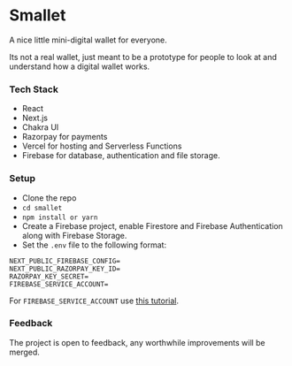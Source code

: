 # Smallet

A nice little mini-digital wallet for everyone.

Its not a real wallet, just meant to be a prototype for people to look at and understand how a digital wallet works.

### Tech Stack

- React
- Next.js
- Chakra UI
- Razorpay for payments
- Vercel for hosting and Serverless Functions
- Firebase for database, authentication and file storage.

### Setup

- Clone the repo
- `cd smallet`
- `npm install or yarn`
- Create a Firebase project, enable Firestore and Firebase Authentication along with Firebase Storage.
- Set the `.env` file to the following format:

```env
NEXT_PUBLIC_FIREBASE_CONFIG=
NEXT_PUBLIC_RAZORPAY_KEY_ID=
RAZORPAY_KEY_SECRET=
FIREBASE_SERVICE_ACCOUNT=
```

For `FIREBASE_SERVICE_ACCOUNT` use [this tutorial](https://dev.to/vvo/how-to-add-firebase-service-account-json-files-to-vercel-ph5).

### Feedback

The project is open to feedback, any worthwhile improvements will be merged.
